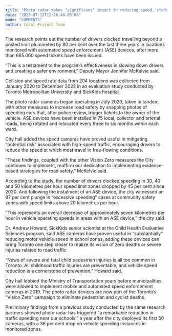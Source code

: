 ```yaml
---
title: "Photo radar makes ‘significant’ impact in reducing speed, study shows"
date: "2023-07-12T12:28:48-05:00"
mode: "COMMENTS"
author: Coral Project Team
---
```


The research points out the number of drivers clocked travelling beyond a posted limit plummeted by 80 per cent over the last three years in locations monitored with automated speed enforcement (ASE) devices, after more than 685.000 speed tickets have been issued.

“This is a testament to the program’s effectiveness in slowing down drivers and creating a safer environment,” Deputy Mayor Jennifer McKelvie said.

Collision and speed rate data from 204 locations was collected from January 2020 to December 2022 in an evaluation study conducted by Toronto Metropolitan University and SickKids hospital.

The photo radar cameras began operating in July 2020, taken in tandem with other measures to increase road safety by snapping photos of speeding cars that, after police review, trigger tickets to the owner of the vehicle. ASE devices have been installed in 75 local, collector and arterial roads, being rotated and relocated every three to six months within each ward.

City hall added the speed cameras have proved useful in mitigating “potential risk” associated with high-speed traffic, encouraging drivers to reduce the speed at which most travel in free-flowing conditions.

“These findings, coupled with the other Vision Zero measures the City continues to implement, reaffirm our dedication to implementing evidence-based strategies for road safety,” McKelvie said.

According to the study, the number of drivers clocked speeding in 30, 40 and 50 kilometres per hour speed limit zones dropped by 45 per cent since 2020. And following the instalment of an ASE device, the city witnessed an 87 per cent plunge in “excessive speeding” cases at community safety zones with speed limits above 20 kilometres per hour.

“This represents an overall decrease of approximately seven kilometres per hour in vehicle operating speeds in areas with an ASE device,” the city said.

<div id="coral-comment-embed-shadowRoot-3bb95434-e08d-4ec6-ad81-145ae5ff0b40"></div>
      <script type="module">
        const response = await fetch("http://localhost:8080/api/services/oembed?url=http://localhost:8080/?commentID=3bb95434-e08d-4ec6-ad81-145ae5ff0b40");
        const { html, embeddedMediaIframeScript } = await response.json();
        const embed = window.document.querySelector("#coral-comment-embed-shadowRoot-3bb95434-e08d-4ec6-ad81-145ae5ff0b40");
        const shadowRoot = embed.attachShadow({ mode: "open" });
        shadowRoot.innerHTML = html;
        if (embeddedMediaIframeScript) {
          const iframeHeightScript = window.document.createElement("script");
          iframeHeightScript.innerHTML = embeddedMediaIframeScript;
          shadowRoot.appendChild(iframeHeightScript);
        };
      </script>

Dr. Andrew Howard, SickKids senior scientist at the Child Health Evaluative Sciences program, said ASE cameras have proven useful in “substantially” reducing motor vehicle speed in school zones, adding these devices can bring Toronto one step closer to realize its vision of zero deaths or severe injuries related to road traffic

“News of severe and fatal child pedestrian injuries is all too common in Toronto. All childhood traffic injuries are preventable, and vehicle speed reduction is a cornerstone of prevention,” Howard said.

City hall lobbied the Ministry of Transportation years before municipalities were allowed to implement mobile and automated speed enforcement cameras in 2019. The photo radar devices are now part of the Toronto’s “Vision Zero” campaign to eliminate pedestrian and cyclist deaths.

Preliminary findings from a previous study conducted by the same research partners showed photo radar has triggered “a remarkable reduction in traffic speeding near our schools,” a year after the city deployed its first 50 cameras, with a 36 per cent drop on vehicle speeding instances in monitored zones.

